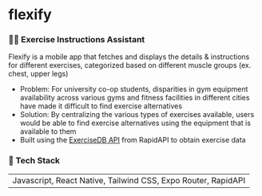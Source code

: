 # flexify

<h3> 💪🏻 Exercise Instructions Assistant </h3>

Flexify is a mobile app that fetches and displays the details & instructions for different exercises, categorized based on different muscle groups (ex. chest, upper legs)
* Problem: For university co-op students, disparities in gym equipment availability across various gyms and fitness facilities in different cities have made it difficult to find exercise alternatives
* Solution: By centralizing the various types of exercises available, users would be able to find exercise alternatives using the equipment that is available to them
* Built using the [ExerciseDB API](https://rapidapi.com/justin-WFnsXH_t6/api/exercisedb) from RapidAPI to obtain exercise data

<h3> 🧰 Tech Stack </h3>
<table>
    <tr>
        <td> Javascript, React Native, Tailwind CSS, Expo Router, RapidAPI </td>
    </tr>
</table>
